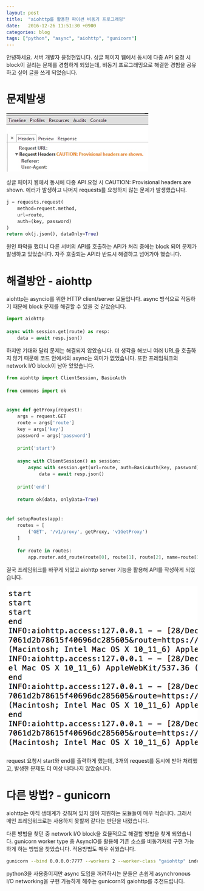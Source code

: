```yaml
---
layout: post
title:  "aiohttp를 활용한 파이썬 비동기 프로그래밍"
date:   2016-12-26 11:51:30 +0900
categories: blog
tags: ["python", "async", "aiohttp", "gunicorn"]
---
```


안녕하세요. 서버 개발자 윤정현입니다. 싱글 페이지 웹에서 동시에 다중 API 요청 시 block이 걸리는 문제를 경험하게 되었는데, 비동기 프로그래밍으로 해결한 경험을 공유하고 싶어 글을 쓰게 되었습니다.

# 문제발생

![aiohttp-python-async-programming-01](/assets/images/aiohttp-python-async-programming-01.jpg)

싱글 페이지 웹에서 동시에 다중 API 요청 시 CAUTION: Provisional headers are shown. 에러가 발생하고 나머지 requests를 요청하지 않는 문제가 발생했습니다.

```py
j = requests.request(
    method=request.method,
    url=route,
    auth=(key, password)
)
return ok(j.json(), dataOnly=True)
```

원인 파악을 했더니 다른 서버의 API를 호출하는 API가 처리 중에는 block 되어 문제가 발생하고 있었습니다. 자주 호출되는 API라 반드시 해결하고 넘어가야 했습니다.

# 해결방안 - aiohttp

aiohttp는 asyncio를 위한 HTTP client/server 모듈입니다. async 방식으로 작동하기 때문에 block 문제를 해결할 수 있을 것 같았습니다.

```py
import aiohttp

async with session.get(route) as resp:
    data = await resp.json()
```

하지만 기대와 달리 문제는 해결되지 않았습니다. 더 생각을 해보니 여러 URL을 호출하지 않기 때문에 코드 안에서의 async는 의미가 없었습니다. 또한 프레임워크의 network I/O block이 남아 있었습니다.

```py
from aiohttp import ClientSession, BasicAuth

from commons import ok


async def getProxy(request):
    args = request.GET
    route = args['route']
    key = args['key']
    password = args['password']
    
    print('start')

    async with ClientSession() as session:
        async with session.get(url=route, auth=BasicAuth(key, password)) as resp:
            data = await resp.json()

    print('end')

    return ok(data, onlyData=True)


def setupRoutes(app):
    routes = [
        ('GET', '/v1/proxy', getProxy, 'v1GetProxy')
    ]

    for route in routes:
        app.router.add_route(route[0], route[1], route[2], name=route[3])
```

결국 프레임워크를 바꾸게 되었고 aiohttp server 기능을 활용해 API를 작성하게 되었습니다.

![aiohttp-python-async-programming-02](/assets/images/aiohttp-python-async-programming-02.jpg)

request 요청시 start와 end를 출력하게 했는데, 3개의 request를 동시에 받아 처리했고, 발생한 문제도 더 이상 나타나지 않았습니다.

# 다른 방법? - gunicorn

aiohttp는 아직 생태계가 갖춰져 있지 않아 지원하는 모듈들이 매우 적습니다. 그래서 메인 프레임워크로는 사용하지 못할꺼 같다는 판단을 내렸습니다.

다른 방법을 찾던 중 network I/O block을 효율적으로 해결할 방법을 찾게 되었습니다. gunicorn worker type 중 AsyncIO를 활용해 기존 소스를 비동기처럼 구현 가능하게 하는 방법을 찾았습니다. 적용방법도 매우 쉬웠습니다.

```sh
gunicorn --bind 0.0.0.0:7777 --workers 2 --worker-class "gaiohttp" index:app
```

python3을 사용중이지만 async 도입을 꺼려하시는 분들은 손쉽게 asynchronous I/O networking을 구현 가능하게 해주는 gunicorn의 gaiohttp를 추천드립니다.
